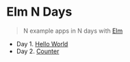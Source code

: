 # Elm N Days

> N example apps in N days with [Elm](http://elm-lang.org/)

- Day 1. [Hello World](/hello-world)
- Day 2. [Counter](/counter)

